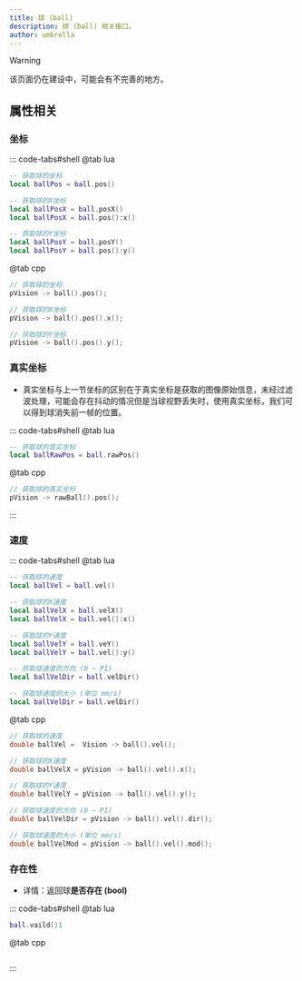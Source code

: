 ```yaml
---
title: 球 (ball)
description: 球 (ball) 相关接口。
author: umbrella
---
```


<!-- more -->

>[!warning]
>该页面仍在建设中，可能会有不完善的地方。

## 属性相关

### 坐标
::: code-tabs#shell
@tab lua
```lua
-- 获取球的坐标
local ballPos = ball.pos()

-- 获取球的X坐标
local ballPosX = ball.posX()
local ballPosX = ball.pos():x()

-- 获取球的Y坐标
local ballPosY = ball.posY()
local ballPosY = ball.pos():y()
```

@tab cpp
```cpp
// 获取球的坐标
pVision -> ball().pos();

// 获取球的X坐标
pVision -> ball().pos().x();

// 获取球的Y坐标
pVision -> ball().pos().y();
```
### 真实坐标
- 真实坐标与上一节坐标的区别在于真实坐标是获取的图像原始信息，未经过滤波处理，可能会存在抖动的情况但是当球视野丢失时，使用真实坐标，我们可以得到球消失前一帧的位置。

::: code-tabs#shell
@tab lua
```lua
-- 获取球的真实坐标
local ballRawPos = ball.rawPos()
```

@tab cpp
```cpp
// 获取球的真实坐标
pVision -> rawBall().pos();
```
:::

### 速度

::: code-tabs#shell
@tab lua
```lua
-- 获取球的速度
local ballVel = ball.vel()

-- 获取球的X速度
local ballVelX = ball.velX()
local ballVelX = ball.vel():x()

-- 获取球的Y速度
local ballVelY = ball.veY()
local ballVelY = ball.vel():y()

-- 获取球速度的方向 (0 ~ PI)
local ballVelDir = ball.velDir()

-- 获取球速度的大小 (单位 mm/s)
local ballVelDir = ball.velDir()
```

@tab cpp
```cpp
// 获取球的速度
double ballVel =  Vision -> ball().vel();

// 获取球的X速度
double ballVelX = pVision -> ball().vel().x();

// 获取球的Y速度
double ballVelY = pVision -> ball().vel().y();

// 获取球速度的方向 (0 ~ PI)
double ballVelDir = pVision -> ball().vel().dir();

// 获取球速度的大小 (单位 mm/s)
double ballVelMod = pVision -> ball().vel().mod();
```


### 存在性

- 详情：返回球**是否存在 (bool)**

::: code-tabs#shell
@tab lua
```lua
ball.vaild()1
```

@tab cpp
```cpp
```
:::